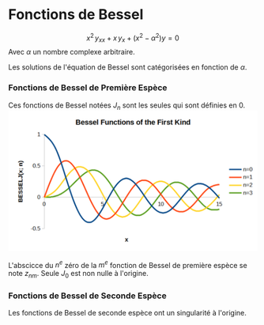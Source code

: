 # Fonctions de Bessel

$$
x^{2}\, y_{xx}+x\,y_{x}+(x^{2}-\alpha^{2})y=0
$$
Avec $\alpha$ un nombre complexe arbitraire.

Les solutions de l'équation de Bessel sont catégorisées en fonction de $\alpha$.

### Fonctions de Bessel de Première Espèce

Ces fonctions de Bessel notées $J_{n}$ sont les seules qui sont définies en $0$.
![Fonctions de Bessel](assets/bessel.png)

L'abscicce du $n^{e}$ zéro de la $m^{e}$ fonction de Bessel de première espèce se note $z_{nm}$. Seule $J_{0}$ est non nulle à l'origine.
### Fonctions de Bessel de Seconde Espèce

Les fonctions de Bessel de seconde espèce ont un singularité à l'origine.